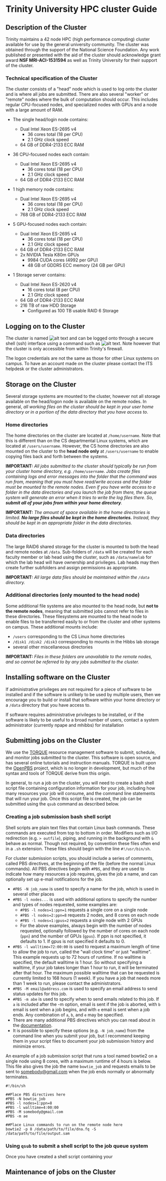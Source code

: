 # Trinity University HPC cluster Guide

## Description of the Cluster

Trinity maintains a 42 node HPC (high performance computing) cluster available for use by the general university community. The cluster was obtained through the support of the National Science Foundation. Any work published or presented with the aid of the cluster should acknowledge grant award **NSF MRI-ACI-1531594** as well as Trinity University for their support of the cluster.

### Technical specification of the Cluster

The cluster consists of a "head" node which is used to log onto the cluster and is where all jobs are submitted. There are also several "worker" or "remote" nodes where the bulk of computation should occur. This includes regular CPU-focused nodes, and specialized nodes with GPUs and a node with a large amount of RAM.

* The single head/login node contains:
  * Dual Intel Xeon ES-2695 v4
    * 36 cores total (18 per CPU)
    * 2.1 GHz clock speed
  * 64 GB of DDR4-2133 ECC RAM

* 36 CPU-focused nodes each contain:
  * Dual Intel Xeon ES-2695 v4
    * 36 cores total (18 per CPU)
    * 2.1 GHz clock speed
  * 64 GB of DDR4-2133 ECC RAM

* 1 high memory node contains:
  * Dual Intel Xeon ES-2695 v4
    * 36 cores total (18 per CPU)
    * 2.1 GHz clock speed
  * 768 GB of DDR4-2133 ECC RAM

* 5 GPU-focused nodes each contain:
  * Dual Intel Xeon ES-2695 v4
    * 36 cores total (18 per CPU)
    * 2.1 GHz clock speed
  * 64 GB of DDR4-2133 ECC RAM
  * 2x NVIDIA Tesla K80m GPUs
    * 9984 CUDA cores (4992 per GPU)
    * 48 GB of GDDR5 ECC memory (24 GB per GPU)

* 1 Storage server contains:
  * Dual Intel Xeon ES-2620 v4
    * 16 cores total (8 per CPU)
    * 2.1 GHz clock speed
  * 64 GB of DDR4-2133 ECC RAM
  * 216 TB of raw HDD Storage
    * Configured as 100 TB usable RAID 6 Storage

## Logging on to the Cluster

The cluster is named ![alt text](images/server.png "server name") and can be logged onto through a secure shell (ssh) interface using a command such as ![alt text](images/ssh.png "ssh command"). Note however that the cluster is only accessible from within Trinity's firewall.

The logon credentials are not the same as those for other Linux systems on campus. To have an account made on the cluster please contact the ITS helpdesk or the cluster administrators.

## Storage on the Cluster

Several storage systems are mounted to the cluster, however not all storage available on the head/logon node is available on the remote nodes. In general, *all working files on the cluster should be kept in your user home directory or in a portion of the data directory that you have access to*.

### Home directories

The home directories on the cluster are located at `/home/username`. Note that this is different than on the CS departmental Linux systems, which are located at `/users/username`. However, the CS home directories are also mounted on the cluster to the **head node only** at `/users/username` to enable copying files back and forth between the systems.

**IMPORTANT:** *All jobs submitted to the cluster should typically be run from your cluster home directory, e.g. `/home/username`. Jobs create files containing logs and error messages into the folder that the command was run from, meaning that you must have read/write access and the folder must be mounted to the remote nodes. Even if you have write access to a folder in the data directories and you launch the job from there, the queue system will generate an error when it tries to write the log files there. So, __submit all of your jobs from within your home directory__.*

**IMPORTANT:** *The amount of space available in the home directories is limited. __No large files should be kept in the home directories.__ Instead, they should be kept in an appropriate folder in the data directories.*

### Data directories

The large RAID6 shared storage for the cluster is mounted to both the head and remote nodes at `/data`. Sub-folders of `/data` will be created for each faculty member or lab head using the cluster, such as `/data/namelab` for which the lab head will have ownership and privileges. Lab heads may then create further subfolders and assign permissions as appropriate.

**IMPORTANT:** *All large data files should be maintained within the `/data` directory.*

### Additional directories (only mounted to the head node)

Some additional file systems are also mounted to the head node, but **not to the remote nodes**, meaning that submitted jobs cannot refer to files in these directories. These filesystems are mounted to the head node to enable files to be transferred easily to or from the cluster and other systems on campus. These additional mounts include:
- `/users` corresponding to the CS Linux home directories
- `/disk1 /disk2 /disk3` corresponding to mounts in the Hibbs lab storage
- several other miscellaneous directories

**IMPORTANT:** *Files in these folders are unavailable to the remote nodes, and so cannot be referred to by any jobs submitted to the cluster.*

## Installing software on the Cluster

If administrative privileges are not required for a piece of software to be installed and if the software is unlikely to be used by multiple users, then we encourage you to build or install that software within your home directory or a `/data` directory that you have access to.

If software requires administrative privileges to be installed, or if the software is likely to be useful to a broad number of users, contact a system administrator (currently npape and mhibbs) for installation


## Submitting jobs on the Cluster

We use the [TORQUE](http://www.adaptivecomputing.com/products/open-source/torque/) resource management software to submit, schedule, and monitor jobs submitted to the cluster. This software is open source, and has several online tutorials and instruction manuals. TORQUE is built upon the [OpenPBS](https://en.wikipedia.org/wiki/Portable_Batch_System) project, which is no longer in development, but much of the syntax and tools of TORQUE derive from this origin.

In general, to run a job on the cluster, you will need to create a bash shell script file containing configuration information for your job, including how many resources your job will consume, and the command line statements that will run your job. Once this script file is created, the job can be submitted using the `qsub` command as described below.

### Creating a job submission bash shell script

Shell scripts are plain text files that contain Linux bash commands. These commands are executed from top to bottom in order. Modifiers such as I/O redirection (e.g. `> outfile`), piping, and running in the background with `&` behave as normal. Though not required, by convention these files often end in a `.sh` extension. These files should begin with the line `#!/usr/bin/sh`.

For cluster submission scripts, you should include a series of comments, called PBS directives, at the beginning of the file (before the normal Linux commands). All PBS directives begin with `#PBS`, and they are used to indicate how many resources a job requires, gives the job a name, and can optionally set up e-mail notifications for the job.

* `#PBS -N job_name` is used to specify a name for the job, which is used in several other places
* `#PBS -l nodes...` is used with additional options to specify the number and types of nodes requested, some examples are:
  * `#PBS -l nodes=1:ppn=1` requests a single core on a single node
  * `#PBS -l nodes=2:ppn=8` requests 2 nodes, and 8 cores on each node
  * `#PBS -l nodes=1:gpus=2` requests a single node with 2 GPUs
  * For the above examples, always begin with the number of nodes requested, optionally followed by the number of cores on each node (`ppn`) and the number of GPUs (`gpus`). If ppn is not specified, it defaults to 1. If gpus is not specified it defaults to 0.
* `#PBS -l walltime=72:00:00` is used to request a maximum length of time to allow the job to run, called the "wall clock time" or just "walltime". This example requests up to 72 hours of runtime. If no walltime is specified, the default walltime is 1 hour. So without specifying a walltime, if your job takes longer than 1 hour to run, it will be terminated after that hour. The maximum possible walltime that can be requested is currently limited to 168 hours (1 week). If you have a job that needs more than 1 week to run, please contact the administrators.
* `#PBS -M email@address.com` is used to specify an email address to send status updates for this job.
* `#PBS -m abe` is used to specify when to send emails related to this job. If `a` is included after the -m option, email is sent if the job is aborted, with `b` email is sent when a job begins, and with `e` email is sent when a job ends. Any combination of `a`, `b`, and `e` may be specified.
* There are many additional PBS directives which you can read about in the [documentation](http://docs.adaptivecomputing.com/torque/4-0-2/Content/topics/commands/qsub.htm).
* It is possible to specify these options (e.g. `-N job_name`) from the command line when you submit your job, but I recommend keeping them in your script files to document your job submission history and minimize errors.

An example of a job submission script that runs a tool named bowtie2 on a single node using 8 cores, with a maximum runtime of 4 hours is below. This file also gives the job the name `bowtie_job` and requests emails to be sent to somebody@gmail.com when the job ends normally or abnormally terminates.
```
#!/bin/sh

##Place PBS directives here
#PBS -N bowtie_job
#PBS -l nodes=1:ppn=8
#PBS -l walltime=4:00:00
#PBS -M somebody@gmail.com
#PBS -m ae

##Place Linux commands to run on the remote node here
bowtie2 -p 8 /data/path/to/file/dna.fq -S /data/path/to/file/output.sam
```

### Using `qsub` to submit a shell script to the job queue system

Once you have created a shell script containing your

## Maintenance of jobs on the Cluster
